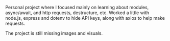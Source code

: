 Personal project where I focused mainly on learning about modules, async/await, and http requests, destructure, etc. 
Worked a little with node.js, express and dotenv to hide API keys, along with axios to help make requests.

The project is still missing images and visuals.
